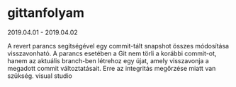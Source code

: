 # gittanfolyam
2019.04.01 - 2019.04.02

A revert parancs segítségével egy commit-tált snapshot összes módosítása visszavonható.
A parancs esetében a Git nem törli a korábbi commit-ot, hanem az aktuális branch-ben létrehoz egy újat, amely visszavonja a megadott commit változtatásait.
Erre az integritás megőrzése miatt van szükség.
visual studio 
